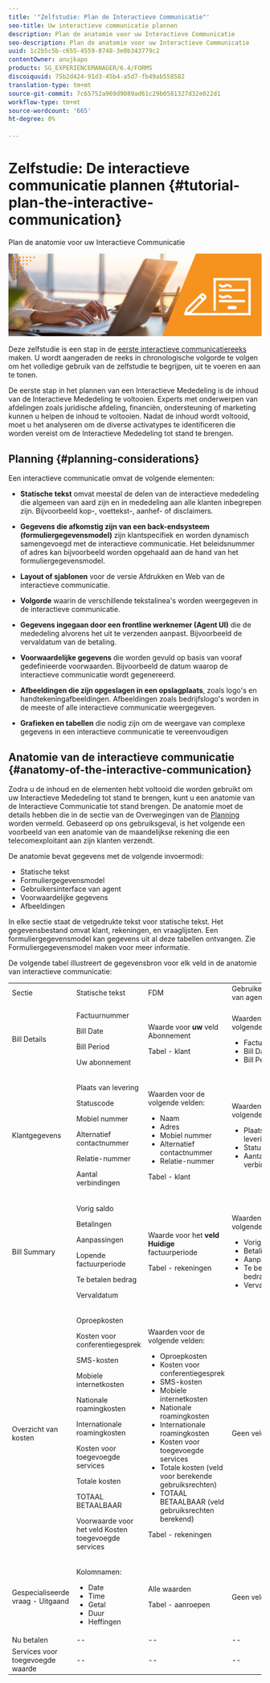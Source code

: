 ```yaml
---
title: '"Zelfstudie: Plan de Interactieve Communicatie"'
seo-title: Uw interactieve communicatie plannen
description: Plan de anatomie voor uw Interactieve Communicatie
seo-description: Plan de anatomie voor uw Interactieve Communicatie
uuid: 1c2b5c5b-c655-4559-8748-3e0b343779c2
contentOwner: anujkapo
products: SG_EXPERIENCEMANAGER/6.4/FORMS
discoiquuid: 75b2d424-91d3-45b4-a5d7-fb49ab558582
translation-type: tm+mt
source-git-commit: 7c65752a969d9089ad61c29b0581327d32e022d1
workflow-type: tm+mt
source-wordcount: '665'
ht-degree: 0%

---
```



# Zelfstudie: De interactieve communicatie plannen {#tutorial-plan-the-interactive-communication}

Plan de anatomie voor uw Interactieve Communicatie

![02-create-adaptive-form-main-image](assets/02-create-adaptive-form-main-image.png)

Deze zelfstudie is een stap in de [eerste interactieve communicatiereeks](/help/forms/using/create-your-first-interactive-communication.md) maken. U wordt aangeraden de reeks in chronologische volgorde te volgen om het volledige gebruik van de zelfstudie te begrijpen, uit te voeren en aan te tonen.

De eerste stap in het plannen van een Interactieve Mededeling is de inhoud van de Interactieve Mededeling te voltooien. Experts met onderwerpen van afdelingen zoals juridische afdeling, financiën, ondersteuning of marketing kunnen u helpen de inhoud te voltooien. Nadat de inhoud wordt voltooid, moet u het analyseren om de diverse activatypes te identificeren die worden vereist om de Interactieve Mededeling tot stand te brengen.

## Planning {#planning-considerations}

Een interactieve communicatie omvat de volgende elementen:

* **Statische tekst** omvat meestal de delen van de interactieve mededeling die algemeen van aard zijn en in mededeling aan alle klanten inbegrepen zijn. Bijvoorbeeld kop-, voettekst-, aanhef- of disclaimers.
* **Gegevens die afkomstig zijn van een back-endsysteem (formuliergegevensmodel)** zijn klantspecifiek en worden dynamisch samengevoegd met de interactieve communicatie. Het beleidsnummer of adres kan bijvoorbeeld worden opgehaald aan de hand van het formuliergegevensmodel.
* **Layout of sjablonen** voor de versie Afdrukken en Web van de interactieve communicatie.
* **Volgorde** waarin de verschillende tekstalinea&#39;s worden weergegeven in de interactieve communicatie.
* **Gegevens ingegaan door een frontline werknemer (Agent UI)** die de mededeling alvorens het uit te verzenden aanpast. Bijvoorbeeld de vervaldatum van de betaling.

* **Voorwaardelijke gegevens** die worden gevuld op basis van vooraf gedefinieerde voorwaarden. Bijvoorbeeld de datum waarop de interactieve communicatie wordt gegenereerd.
* **Afbeeldingen die zijn opgeslagen in een opslagplaats**, zoals logo&#39;s en handtekeningafbeeldingen. Afbeeldingen zoals bedrijfslogo&#39;s worden in de meeste of alle interactieve communicatie weergegeven.
* **Grafieken en tabellen** die nodig zijn om de weergave van complexe gegevens in een interactieve communicatie te vereenvoudigen

## Anatomie van de interactieve communicatie {#anatomy-of-the-interactive-communication}

Zodra u de inhoud en de elementen hebt voltooid die worden gebruikt om uw Interactieve Mededeling tot stand te brengen, kunt u een anatomie van de Interactieve Communicatie tot stand brengen. De anatomie moet de details hebben die in de sectie van de Overwegingen van de [Planning](/help/forms/using/planning-interactive-communications.md#planning-considerations) worden vermeld. Gebaseerd op ons gebruiksgeval, is het volgende een voorbeeld van een anatomie van de maandelijkse rekening die een telecomexploitant aan zijn klanten verzendt.

De anatomie bevat gegevens met de volgende invoermodi:

* Statische tekst
* Formuliergegevensmodel
* Gebruikersinterface van agent
* Voorwaardelijke gegevens
* Afbeeldingen

In elke sectie staat de vetgedrukte tekst voor statische tekst. Het gegevensbestand omvat klant, rekeningen, en vraaglijsten. Een formuliergegevensmodel kan gegevens uit al deze tabellen ontvangen. Zie Formuliergegevensmodel [](create-form-data-model-tutorial.md)maken voor meer informatie.

De volgende tabel illustreert de gegevensbron voor elk veld in de anatomie van interactieve communicatie:

<table> 
 <tbody>
  <tr>
   <td>Sectie</td> 
   <td>Statische tekst</td> 
   <td>FDM </td> 
   <td>Gebruikersinterface van agent</td> 
   <td>Afbeeldingen</td> 
  </tr>
  <tr>
   <td>Bill Details</td> 
   <td><p>Factuurnummer</p> <p>Bill Date</p> <p>Bill Period</p> <p>Uw abonnement</p> </td> 
   <td><p>Waarde voor <strong>uw </strong>veld Abonnement</p> <p>Tabel - klant</p> </td> 
   <td><p>Waarden voor de volgende velden:</p> 
    <ul> 
     <li>Factuurnummer</li> 
     <li>Bill Date</li> 
     <li>Bill Period</li> 
    </ul> <p> </p> </td> 
   <td>--</td> 
  </tr>
  <tr>
   <td>Klantgegevens</td> 
   <td><p>Plaats van levering</p> <p>Statuscode</p> <p>Mobiel nummer</p> <p>Alternatief contactnummer</p> <p>Relatie-nummer</p> <p>Aantal verbindingen</p> </td> 
   <td><p>Waarden voor de volgende velden:</p> 
    <ul> 
     <li>Naam</li> 
     <li>Adres</li> 
     <li>Mobiel nummer</li> 
     <li>Alternatief contactnummer</li> 
     <li>Relatie-nummer</li> 
    </ul> <p>Tabel - klant</p> </td> 
   <td><p>Waarden voor de volgende velden:</p> 
    <ul> 
     <li>Plaats van levering</li> 
     <li>Statuscode</li> 
     <li>Aantal verbindingen</li> 
    </ul> </td> 
   <td>--</td> 
  </tr>
  <tr>
   <td>Bill Summary</td> 
   <td><p>Vorig saldo</p> <p>Betalingen</p> <p>Aanpassingen</p> <p>Lopende factuurperiode</p> <p>Te betalen bedrag</p> <p>Vervaldatum</p> </td> 
   <td><p>Waarde voor het <strong>veld Huidige </strong> factuurperiode</p> <p>Tabel - rekeningen</p> </td> 
   <td><p>Waarden voor de volgende velden:</p> 
    <ul> 
     <li>Vorig saldo</li> 
     <li>Betalingen</li> 
     <li>Aanpassingen</li> 
     <li>Te betalen bedrag</li> 
     <li>Vervaldatum</li> 
    </ul> </td> 
   <td>--</td> 
  </tr>
  <tr>
   <td>Overzicht van kosten</td> 
   <td><p>Oproepkosten</p> <p>Kosten voor conferentiegesprek</p> <p>SMS-kosten </p> <p>Mobiele internetkosten</p> <p>Nationale roamingkosten</p> <p>Internationale roamingkosten</p> <p>Kosten voor toegevoegde services</p> <p>Totale kosten</p> <p>TOTAAL BETAALBAAR</p> <p>Voorwaarde voor het veld Kosten toegevoegde services</p> </td> 
   <td><p>Waarden voor de volgende velden:</p> 
    <ul> 
     <li>Oproepkosten</li> 
     <li>Kosten voor conferentiegesprek</li> 
     <li>SMS-kosten </li> 
     <li>Mobiele internetkosten</li> 
     <li>Nationale roamingkosten</li> 
     <li>Internationale roamingkosten</li> 
     <li>Kosten voor toegevoegde services</li> 
     <li>Totale kosten (veld voor berekende gebruiksrechten)</li> 
     <li>TOTAAL BETAALBAAR (veld gebruiksrechten berekend)</li> 
    </ul> <p>Tabel - rekeningen</p> </td> 
   <td>Geen velden</td> 
   <td>--</td> 
  </tr>
  <tr>
   <td>Gespecialiseerde vraag - Uitgaand</td> 
   <td><p>Kolomnamen:</p> 
    <ul> 
     <li>Date</li> 
     <li>Time</li> 
     <li>Getal</li> 
     <li>Duur</li> 
     <li>Heffingen</li> 
    </ul> </td> 
   <td><p>Alle waarden</p> <p>Tabel - aanroepen</p> </td> 
   <td>Geen velden</td> 
   <td>--</td> 
  </tr>
  <tr>
   <td>Nu betalen</td> 
   <td>--</td> 
   <td>--</td> 
   <td>--</td> 
   <td>Nu betalen</td> 
  </tr>
  <tr>
   <td>Services voor toegevoegde waarde</td> 
   <td>--</td> 
   <td>--</td> 
   <td>--</td> 
   <td>ValueAddedServices</td> 
  </tr>
 </tbody>
</table>

